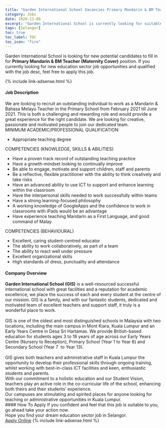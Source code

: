 ```yaml
---
title: "Garden International School Vacancies Primary Mandarin & BM Teacher (Maternity Cover)" 
category: Jobs 
date: 2020-12-08 
excerpt: "Garden International School is currently looking for suitable person to fill in the Primary Mandarin & BM Teacher (Maternity Cover) which positioned at Selangor" 
tags: [Selangor] 
toc: true 
toc_label: TOC 
toc_icon: "fire" 
--- 
```


<p>Garden International School is looking for new potential candidates to fill in for <b>Primary Mandarin & BM Teacher (Maternity Cover)</b> position. If you currently looking for new education sector job opportunities and qualified with the job desc, feel free to apply this job.
</p>{% include link-adsense.html %} 
 <div><div><div><h4>Job Description</h4></div></div><div><div><span><div><div>We are looking to recruit an outstanding individual to work as a Mandarin &amp; Bahasa Melayu Teacher in the Primary School from February 2021 till June 2021. This is both a challenging and rewarding role and would provide a great experience for the right candidate. We are looking for creative, passionate and motivated people to join our dedicated team.</div><div><div>MINIMUM ACADEMIC/PROFESSIONAL QUALIFICATION:</div><ul><li>Appropriate teaching degree</li></ul><div>COMPETENCIES (KNOWLEDGE, SKILLS &amp; ABILITIES)</div><ul><li>Have a proven track record of outstanding teaching practice</li><li>Have a growth-mindset looking to continually improve</li><li>Be able to engage, motivate and support children, staff and parents</li><li>Be a reflective, flexible practitioner with the ability to think creatively and take risks</li><li>Have an advanced ability to use ICT to support and enhance learning within the classroom</li><li>Have the interpersonal skills needed to work successfully within teams</li><li>Have a strong learning-focused philosophy</li><li>A working knowledge of GoogleApps and the confidence to work in classrooms with iPads would be an advantage</li><li>Have experience teaching Mandarin as a First Language, and good command of Malay</li></ul><div>COMPETENCIES (BEHAVIOURAL)</div><ul><li>Excellent, caring student-centred educator</li><li>The ability to work collaboratively, as part of a team</li><li>The ability to react well under pressure</li><li>Excellent organizational skills</li><li>High standards of dress, punctuality and attendance</li></ul></div></div></span></div></div></div> 
<div><div><div><h4>Company Overview</h4></div></div><div><div><span><div><div>
<strong>Garden International School (GIS)</strong> is a well-resourced successful international school with great facilities and a reputation for academic excellence; we place the success of each and every student at the centre of our mission. GIS is a family, and with our fantastic students, dedicated and motivated team of excellent teachers and support staff, it truly is a wonderful place to work.</div>
<div>
<br>
	GIS is one of the oldest and most distinguished schools in Malaysia with two locations, including the main campus in Mont Kiara, Kuala Lumpur and an Early Years Centre in Desa Sri Hartamas. We provide British-based education for students ages 3 to 18 years of age across our Early Years Centre (Nursery to Reception), Primary School (Year 1 to Year 6) and Secondary School (Year 7&#160; to Year 13).</div>
<div>
<br>
	GIS gives both teachers and administrative staff in Kuala Lumpur the opportunity to develop their professional skills through ongoing training, whilst working with best-in-class ICT facilities and keen, enthusiastic students and parents.</div>
<div>
	With our commitment to a holistic education and our Student Vision, teachers play an active role in the co-curricular life of the school, enhancing both theirs and their students&#8217; experience.</div>
<div>
	Our campuses are stimulating and spirited places for anyone looking for teaching or administrative opportunities in Kuala Lumpur.</div></div></span></div></div></div> 
#### How To Apply 
If you confident and feel that this job is suitable to you, go ahead take your action now. <br/> 
Hope you find your dream education sector job in Selangor. <br/> 
<a href="https://www.jobstreet.com.my/en/job/primary-mandarin-bm-teacher-maternity-cover-4438801?jobId=jobstreet-my-job-4438801&sectionRank=7&token=0~408fea3f-4a63-4f18-9151-2c7cd8658c22&fr=SRP%20View%20In%20New%20Ta" class="btn btn--info" target="_blank" rel="nofollow noopenner">Apply Online</a> 
{% include link-adsense.html %} 